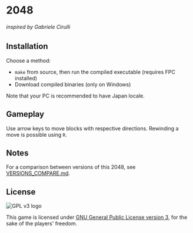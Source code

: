 # 2048
###### inspired by Gabriele Cirulli

## Installation
Choose a method:
- `make` from source, then run the compiled executable (requires FPC installed)
- Download compiled binaries (only on Windows)

Note that your PC is recommended to have Japan locale.

## Gameplay
Use arrow keys to move blocks with respective directions.
Rewinding a move is possible using `R`.

## Notes
For a comparison between versions of this 2048, see [VERSIONS_COMPARE.md](VERSIONS_COMPARE.md).  

## License
![GPL v3 logo](https://www.gnu.org/graphics/gplv3-127x51.png)

This game is licensed under [GNU General Public License version 3](COPYING), for the sake of the players' freedom.
